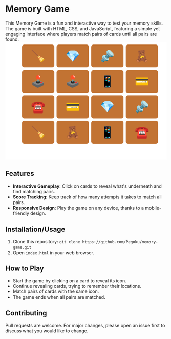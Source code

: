 # Memory Game

This Memory Game is a fun and interactive way to test your memory skills. The game is built with HTML, CSS, and JavaScript, featuring a simple yet engaging interface where players match pairs of cards until all pairs are found.
![memory-game](https://raw.githubusercontent.com/Pegoku/memory-game/main/img/image.png)

## Features

- **Interactive Gameplay**: Click on cards to reveal what's underneath and find matching pairs.
- **Score Tracking**: Keep track of how many attempts it takes to match all pairs.
- **Responsive Design**: Play the game on any device, thanks to a mobile-friendly design.



## Installation/Usage

1. Clone this repository: `git clone https://github.com/Pegoku/memory-game.git`
2. Open `index.html` in your web browser.

## How to Play
- Start the game by clicking on a card to reveal its icon.
- Continue revealing cards, trying to remember their locations.
- Match pairs of cards with the same icon.
- The game ends when all pairs are matched.


## Contributing

Pull requests are welcome. For major changes, please open an issue first to discuss what you would like to change.
